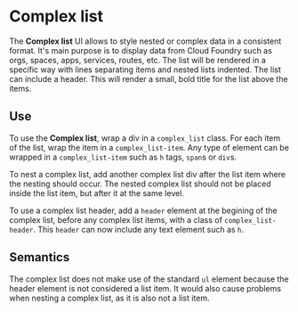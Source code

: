 
# Complex list

The **Complex list** UI allows to style nested or complex data in a consistent
format. It's main purpose is to display data from Cloud Foundry such as orgs,
spaces, apps, services, routes, etc. The list will be rendered in a specific way
with lines separating items and nested lists indented. The list can include a header.
This will render a small, bold title for the list above the items.

## Use

To use the **Complex list**, wrap a div in a `complex_list` class. For each item
of the list, wrap the item in a `complex_list-item`. Any type of element can
be wrapped in a `complex_list-item` such as `h` tags, `span`s or `div`s.

To nest a complex list, add another complex list div after the list item where
the nesting should occur. The nested complex list should not be placed inside
the list item, but after it at the same level.

To use a complex list header, add a `header` element at the begining of the
complex list, before any complex list items, with a class of `complex_list-header`.
This `header` can now include any text element such as `h`.

## Semantics

The complex list does not make use of the standard `ul` element because the
header element is not considered a list item. It would also cause problems when
nesting a complex list, as it is also not a list item.

